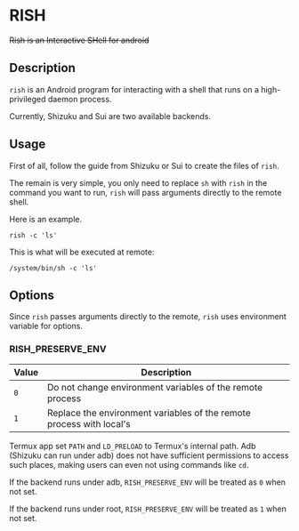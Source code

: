 # RISH

<del>Rish is an Interactive SHell for android</del>

## Description

`rish` is an Android program for interacting with a shell that runs on a high-privileged daemon process.

Currently, Shizuku and Sui are two available backends.

## Usage

First of all, follow the guide from Shizuku or Sui to create the files of `rish`.

The remain is very simple, you only need to replace `sh` with `rish` in the command you want to run, `rish` will pass arguments directly to the remote shell.

Here is an example.

```
rish -c 'ls'
```

This is what will be executed at remote:

```
/system/bin/sh -c 'ls'
```

## Options

Since `rish` passes arguments directly to the remote, `rish` uses environment variable for options.

### RISH_PRESERVE_ENV

| Value | Description                                                          |
|-------|----------------------------------------------------------------------|
| `0`   | Do not change environment variables of the remote process            |
| `1`   | Replace the environment variables of the remote process with local's |

Termux app set `PATH` and `LD_PRELOAD` to Termux's internal path.
Adb (Shizuku can run under adb) does not have sufficient permissions to access such places, making users can even not using commands like `cd`.

If the backend runs under adb, `RISH_PRESERVE_ENV` will be treated as `0` when not set.

If the backend runs under root, `RISH_PRESERVE_ENV` will be treated as `1` when not set.